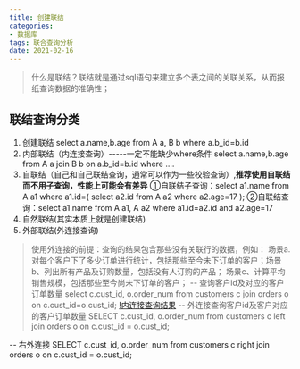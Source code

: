 ```yaml
---
title: 创建联结
categories:
- 数据库
tags: 联合查询分析
date: 2021-02-16
---
```


> 什么是联结？联结就是通过sql语句来建立多个表之间的关联关系，从而报纸查询数据的准确性；

## 联结查询分类
1. 创建联结
   select a.name,b.age from A a, B b where a.b_id=b.id
2. 内部联结（内连接查询）-----一定不能缺少where条件
   select a.name,b.age from A a join B b on a.b_id=b.id
   where ....
3. 自联结（自己和自己联结查询，通常可以作为一些校验查询）,**推荐使用自联结而不用子查询，性能上可能会有差异**
   ①自联结子查询：select a1.name from A a1 where a1.id=(
       select a2.id from A a2 where a2.age=17
   );
   ②自联结查询：select a1.name from A a1, A a2 where a1.id=a2.id and a2.age=17
4. 自然联结(其实本质上就是创建联结)
5. 外部联结(外连接查询)
> 使用外连接的前提：查询的结果包含那些没有关联行的数据，例如：
场景a. 对每个客户下了多少订单进行统计，包括那些至今未下订单的客户；场景b、列出所有产品及订购数量，包括没有人订购的产品；
场景c、计算平均销售规模，包括那些至今尚未下订单的客户；
-- 查询客户id及对应的客户订单数量
select c.cust_id, o.order_num from customers c join orders o 
on c.cust_id=o.cust_id;
[!内连接查询结果]("C:\Users\Admin\Desktop\内连接查询结果.png")
-- 外连接查询客户id及客户对应的客户订单数量
SELECT c.cust_id, o.order_num from customers c left join orders o 
on c.cust_id = o.cust_id;

-- 右外连接
SELECT c.cust_id, o.order_num from customers c right join orders o 
on c.cust_id = o.cust_id;